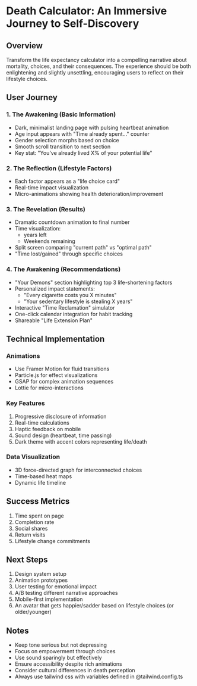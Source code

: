 # Death Calculator: An Immersive Journey to Self-Discovery

## Overview
Transform the life expectancy calculator into a compelling narrative about mortality, choices, and their consequences. The experience should be both enlightening and slightly unsettling, encouraging users to reflect on their lifestyle choices.

## User Journey

### 1. The Awakening (Basic Information)
- Dark, minimalist landing page with pulsing heartbeat animation
- Age input appears with "Time already spent..." counter
- Gender selection morphs based on choice
- Smooth scroll transition to next section
- Key stat: "You've already lived X% of your potential life"

### 2. The Reflection (Lifestyle Factors)
- Each factor appears as a "life choice card"
- Real-time impact visualization
- Micro-animations showing health deterioration/improvement

### 3. The Revelation (Results)
- Dramatic countdown animation to final number
- Time visualization:
  - years left
  - Weekends remaining
- Split screen comparing "current path" vs "optimal path"
- "Time lost/gained" through specific choices

### 4. The Awakening (Recommendations)
- "Your Demons" section highlighting top 3 life-shortening factors
- Personalized impact statements:
  - "Every cigarette costs you X minutes"
  - "Your sedentary lifestyle is stealing X years"
- Interactive "Time Reclamation" simulator
- One-click calendar integration for habit tracking
- Shareable "Life Extension Plan"

## Technical Implementation

### Animations
- Use Framer Motion for fluid transitions
- Particle.js for effect visualizations
- GSAP for complex animation sequences
- Lottie for micro-interactions

### Key Features
1. Progressive disclosure of information
2. Real-time calculations
3. Haptic feedback on mobile
4. Sound design (heartbeat, time passing)
5. Dark theme with accent colors representing life/death

### Data Visualization
- 3D force-directed graph for interconnected choices
- Time-based heat maps
- Dynamic life timeline

## Success Metrics
1. Time spent on page
2. Completion rate
3. Social shares
4. Return visits
5. Lifestyle change commitments

## Next Steps
1. Design system setup
2. Animation prototypes
3. User testing for emotional impact
4. A/B testing different narrative approaches
5. Mobile-first implementation
6. An avatar that gets happier/sadder based on lifestyle choices (or older/younger)

## Notes
- Keep tone serious but not depressing
- Focus on empowerment through choices
- Use sound sparingly but effectively
- Ensure accessibility despite rich animations
- Consider cultural differences in death perception 
- Always use tailwind css with variables defined in @tailwind.config.ts